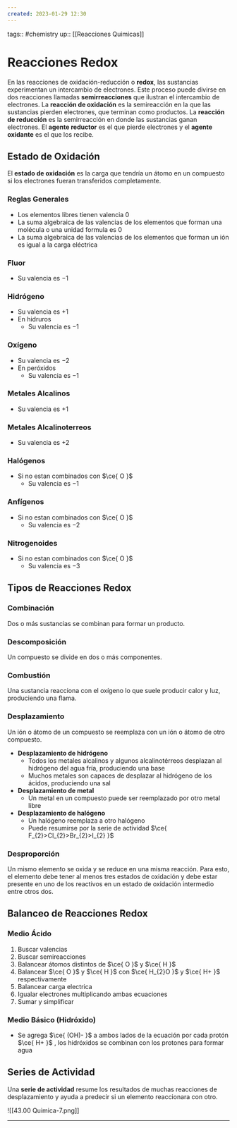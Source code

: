 ```yaml
---
created: 2023-01-29 12:30
---
```

tags:: #chemistry 
up:: [[Reacciones Quimicas]]
# Reacciones Redox
En las reacciones de oxidación-reducción o **redox**, las sustancias experimentan un intercambio de electrones. Este proceso puede divirse en dos reacciones llamadas **semirreacciones** que ilustran el intercambio de electrones. La **reacción de oxidación** es la semireacción en la que las sustancias pierden electrones, que terminan como productos. La **reacción de reducción** es la semirreacción en donde las sustancias ganan electrones. El **agente reductor** es el que pierde electrones y el **agente oxidante** es el que los recibe.

## Estado de Oxidación
El **estado de oxidación** es la carga que tendría un átomo en un compuesto si los electrones fueran transferidos completamente.

### Reglas Generales
- Los elementos libres tienen valencia $0$
- La suma algebraica de las valencias de los elementos que forman una molécula o una unidad formula es $0$
- La suma algebraica de las valencias de los elementos que forman un ión es igual a la carga eléctrica

### Fluor
- Su valencia es $-1$

### Hidrógeno
- Su valencia es $+1$
- En hidruros
	- Su valencia es $-1$
  
### Oxígeno
- Su valencia es $-2$
- En peróxidos
	- Su valencia es $-1$
  
### Metales Alcalinos
- Su valencia es $+1$

### Metales Alcalinoterreos
- Su valencia es $+2$

### Halógenos
- Si no estan combinados con $\ce{ O }$
	- Su valencia es $-1$

### Anfígenos
- Si no estan combinados con $\ce{ O }$
	- Su valencia es $-2$

### Nitrogenoides
- Si no estan combinados con $\ce{ O }$
	- Su valencia es $-3$

## Tipos de Reacciones Redox
### Combinación
Dos o más sustancias se combinan para formar un producto.

### Descomposición
Un compuesto se divide en dos o más componentes.

### Combustión
Una sustancia reacciona con el oxígeno lo que suele producir calor y luz, produciendo una flama.

### Desplazamiento
Un ión o átomo de un compuesto se reemplaza con un ión o átomo de otro compuesto.

- **Desplazamiento de hidrógeno**
	- Todos los metales alcalinos y algunos alcalinotérreos desplazan al hidrógeno del agua fría, produciendo una base
	- Muchos metales son capaces de desplazar al hidrógeno de los ácidos, produciendo una sal
- **Desplazamiento de metal**
	- Un metal en un compuesto puede ser reemplazado por otro metal libre
- **Desplazamiento de halógeno**
	- Un halógeno reemplaza a otro halógeno
	- Puede resumirse por la serie de actividad $\ce{ F_{2}>Cl_{2}>Br_{2}>I_{2} }$
### Desproporción
Un mismo elemento se oxida y se reduce en una misma reacción. Para esto, el elemento debe tener al menos tres estados de oxidación y debe estar presente en uno de los reactivos en un estado de oxidación intermedio entre otros dos.

## Balanceo de Reacciones Redox
### Medio Ácido
1. Buscar valencias
2. Buscar semireacciones
3. Balancear átomos distintos de $\ce{ O }$ y $\ce{ H }$
6. Balancear $\ce{ O }$ y $\ce{ H }$ con $\ce{ H_{2}O }$ y $\ce{ H+ }$ respectivamente
5. Balancear carga electrica
7. Igualar electrones multiplicando ambas ecuaciones
8. Sumar y simplificar
   
### Medio Básico (Hidróxido)
- Se agrega $\ce{ (OH)- }$ a ambos lados de la ecuación por cada protón $\ce{ H+ }$ , los hidróxidos se combinan con los protones para formar agua

## Series de Actividad
Una **serie de actividad** resume los resultados de muchas reacciones de desplazamiento y ayuda a predecir si un elemento reaccionara con otro.

![[43.00 Quimica-7.png]]

___
